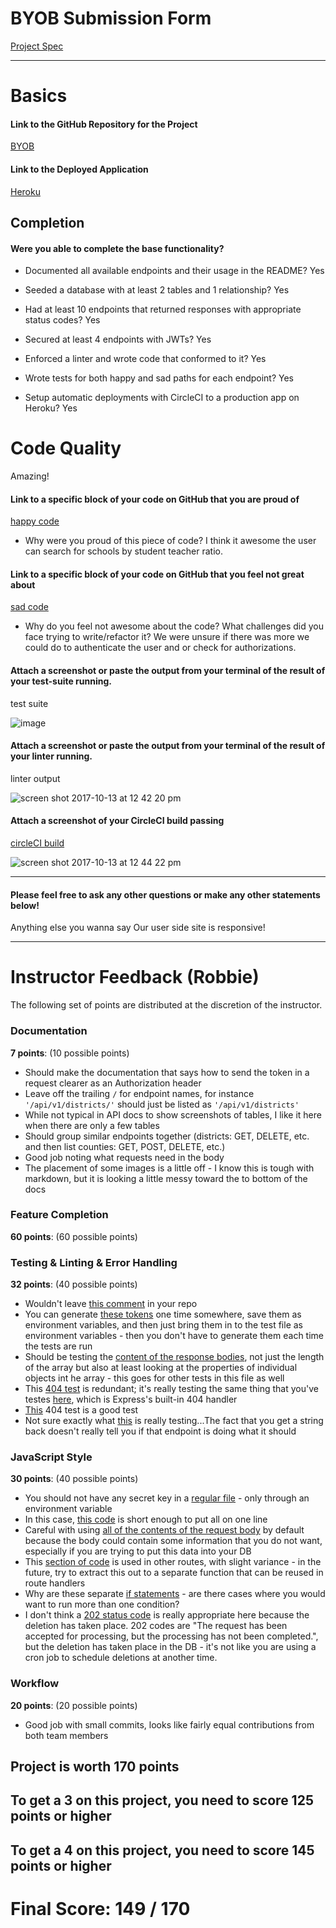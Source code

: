 # BYOB Submission Form

[Project Spec](http://frontend.turing.io/projects/build-your-own-backend.html)

------

# Basics

#### Link to the GitHub Repository for the Project
[BYOB](https://github.com/sljohnson32/byob)

#### Link to the Deployed Application
[Heroku](https://sj-da-byob.herokuapp.com/)


## Completion

#### Were you able to complete the base functionality?

* Documented all available endpoints and their usage in the README?
Yes

* Seeded a database with at least 2 tables and 1 relationship?
Yes

* Had at least 10 endpoints that returned responses with appropriate status codes?
Yes

* Secured at least 4 endpoints with JWTs?
Yes

* Enforced a linter and wrote code that conformed to it?
Yes

* Wrote tests for both happy and sad paths for each endpoint?
Yes

* Setup automatic deployments with CircleCI to a production app on Heroku?
Yes

# Code Quality
Amazing!

#### Link to a specific block of your code on GitHub that you are proud of
[happy code](https://github.com/sljohnson32/byob/blob/master/ProudCode.js)

* Why were you proud of this piece of code?
I think it awesome the user can search for schools by student teacher ratio.

#### Link to a specific block of your code on GitHub that you feel not great about
[sad code](https://github.com/sljohnson32/byob/blob/master/SadCode.js)

* Why do you feel not awesome about the code? What challenges did you face trying to write/refactor it?
We were unsure if there was more we could do to authenticate the user and or check for authorizations.

#### Attach a screenshot or paste the output from your terminal of the result of your test-suite running.

test suite

![image](https://user-images.githubusercontent.com/26985984/31564015-9a823fbe-b01e-11e7-8c96-2c9a1f6d92da.png)


#### Attach a screenshot or paste the output from your terminal of the result of your linter running.

linter output

![screen shot 2017-10-13 at 12 42 20 pm](https://user-images.githubusercontent.com/26985984/31561090-01291540-b014-11e7-9d4e-58d2e253edc4.png)

#### Attach a screenshot of your CircleCI build passing

[circleCI build](https://circleci.com/gh/sljohnson32/byob)


![screen shot 2017-10-13 at 12 44 22 pm](https://user-images.githubusercontent.com/26985984/31561174-48352dde-b014-11e7-88fc-88bc25e7f909.png)


-----

#### Please feel free to ask any other questions or make any other statements below!

Anything else you wanna say
Our user side site is responsive!

-----


# Instructor Feedback (Robbie)

The following set of points are distributed at the discretion of the instructor.

### Documentation

**7 points**: (10 possible points)

- Should make the documentation that says how to send the token in a request clearer as an Authorization header
- Leave off the trailing `/` for endpoint names, for instance `'/api/v1/districts/'` should just be listed as `'/api/v1/districts'`
- While not typical in API docs to show screenshots of tables, I like it here when there are only a few tables
- Should group similar endpoints together (districts: GET, DELETE, etc. and then list counties: GET, POST, DELETE, etc.)
- Good job noting what requests need in the body
- The placement of some images is a little off - I know this is tough with markdown, but it is looking a little messy toward the to bottom of the docs

### Feature Completion

**60 points**: (60 possible points)

### Testing & Linting & Error Handling

**32 points**: (40 possible points)

- Wouldn't leave [this comment](https://github.com/sljohnson32/byob/blob/master/test/routes.spec.js#L17) in your repo
- You can generate [these tokens](https://github.com/sljohnson32/byob/blob/master/test/routes.spec.js#L18-L28) one time somewhere, save them as environment variables, and then just bring them in to the test file as environment variables - then you don't have to generate them each time the tests are run
- Should be testing the [content of the response bodies](https://github.com/sljohnson32/byob/blob/master/test/routes.spec.js#L80), not just the length of the array but also at least looking at the properties of individual objects int he array - this goes for other tests in this file as well
- This [404 test](https://github.com/sljohnson32/byob/blob/master/test/routes.spec.js#L199) is redundant; it's really testing the same thing that you've testes [here](https://github.com/sljohnson32/byob/blob/master/test/routes.spec.js#L42), which is Express's built-in 404 handler
- [This](https://github.com/sljohnson32/byob/blob/master/test/routes.spec.js#L208) 404 test is a good test
- Not sure exactly what [this](https://github.com/sljohnson32/byob/blob/master/test/routes.spec.js#L236-L248) is really testing...The fact that you get a string back doesn't really tell you if that endpoint is doing what it should

### JavaScript Style

**30 points**: (40 possible points)

- You should not have any secret key in a [regular file](https://github.com/sljohnson32/byob/blob/master/server.js#L8) - only through an environment variable
- In this case, [this code](https://github.com/sljohnson32/byob/blob/master/server.js#L17-L20) is short enough to put all on one line
- Careful with using [all of the contents of the request body](https://github.com/sljohnson32/byob/blob/master/server.js#L45) by default because the body could contain some information that you do not want, especially if you are trying to put this data into your DB
- This [section of code](https://github.com/sljohnson32/byob/blob/master/server.js#L48-L54) is used in other routes, with slight variance - in the future, try to extract this out to a separate function that can be reused in route handlers
- Why are these separate [if statements](https://github.com/sljohnson32/byob/blob/master/server.js#L67-L78) - are there cases where you would want to run more than one condition?
- I don't think a [202 status code](https://github.com/sljohnson32/byob/blob/master/server.js#L249) is really appropriate here because the deletion has taken place. 202 codes are "The request has been accepted for processing, but the processing has not been completed.", but the deletion has taken place in the DB - it's not like you are using a cron job to schedule deletions at another time.

### Workflow

**20 points**: (20 possible points)

- Good job with small commits, looks like fairly equal contributions from both team members

## Project is worth 170 points

## To get a 3 on this project, you need to score 125 points or higher
## To get a 4 on this project, you need to score 145 points or higher

# Final Score: 149 / 170
